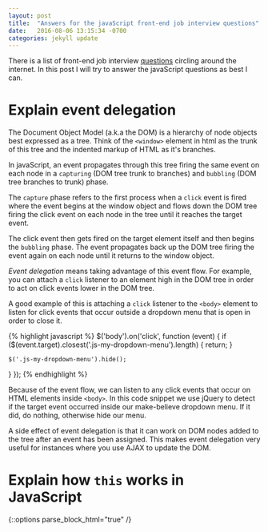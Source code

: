 ```yaml
---
layout: post
title:  "Answers for the javaScript front-end job interview questions"
date:   2016-08-06 13:15:34 -0700
categories: jekyll update
---
```

There is a list of front-end job interview [questions](https://github.com/h5bp/Front-end-Developer-Interview-Questions) circling around the internet. In this post I will try to answer the javaScript questions as best I can.

# Explain event delegation

The Document Object Model (a.k.a the DOM) is a hierarchy of node objects best expressed as a tree. Think of the ```<window>``` element in html as the trunk of this tree and the indented markup of HTML as it's branches. 

In javaScript, an event propagates through this tree firing the same event on each node in a ```capturing``` (DOM tree trunk to branches) and ```bubbling``` (DOM tree branches to trunk) phase. 

The ```capture``` phase refers to the first process when a ```click``` event is fired where the event begins at the window object and flows down the DOM tree firing the click event on each node in the tree until it reaches the target event. 

The click event then gets fired on the target element itself and then begins the ```bubbling``` phase. The event propagates back up the DOM tree firing the event again on each node until it returns to the window object.

*Event delegation* means taking advantage of this event flow. For example, you can attach a ```click``` listener to an element high in the DOM tree in order to act on click events lower in the DOM tree.

A good example of this is attaching a ```click``` listener to the ```<body>``` element to listen for click events that occur outside a dropdown menu that is open in order to close it.

{% highlight javascript %}
  $('body').on('click', function (event) {
    if ($(event.target).closest('.js-my-dropdown-menu').length) {
      return;
    }

    $('.js-my-dropdown-menu').hide();
  }
  });
{% endhighlight %}

Because of the event flow, we can listen to any click events that occur on HTML elements inside ```<body>```. In this code snippet we use jQuery to detect if the target event occurred inside our make-believe dropdown menu. If it did, do nothing, otherwise hide our menu.

A side effect of event delegation is that it can work on DOM nodes added to the tree after an event has been assigned. This makes event delegation very useful for instances where you use AJAX to update the DOM.

# Explain how ```this``` works in JavaScript


{::options parse_block_html="true" /}
<div class="header-hero">
<div class="inner"></div>
</div>